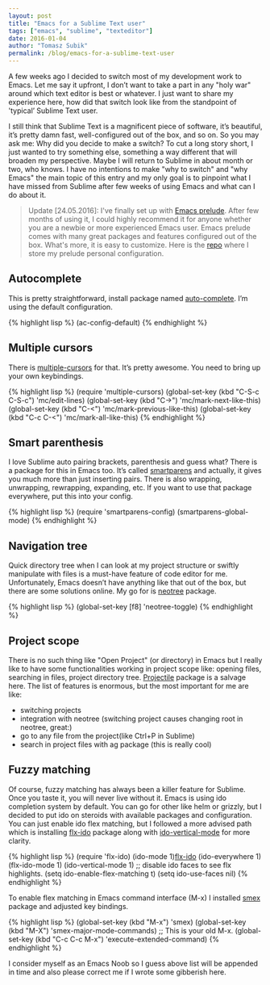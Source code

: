 ```yaml
---
layout: post
title: "Emacs for a Sublime Text user"
tags: ["emacs", "sublime", "texteditor"]
date: 2016-01-04
author: "Tomasz Subik"
permalink: /blog/emacs-for-a-sublime-text-user
---
```


A few weeks ago I decided to switch most of my development work to Emacs. Let me say it upfront, I don’t want to take a part in any "holy war" around which text editor is best or whatever. I just want to share my experience here, how did that switch look like from the standpoint of 'typical’ Sublime Text user.

<!--more-->

I still think that Sublime Text is a magnificent piece of software, it’s beautiful, it’s pretty damn fast, well-configured out of the box, and so on. So you may ask me: Why did you decide to make a switch? To cut a long story short, I just wanted to try something else, something a way different that will broaden my perspective. Maybe I will return to Sublime in about month or two, who knows. I have no intentions to make "why to switch" and "why Emacs" the main topic of this entry and my only goal is to pinpoint what I have missed from Sublime after few weeks of using Emacs and what can I do about it.

> Update [24.05.2016]: I've finally set up with [Emacs prelude][emacs-prelude]. After few months of using it,
I could highly recommend it for anyone whether you are a newbie or more experienced Emacs user. Emacs prelude comes with many great packages and features configured out of the box. What's more, it is easy to customize. Here is the [repo][emacs-prelude-config]
where I store my prelude personal configuration.

## Autocomplete

This is pretty straightforward, install package named [auto-complete][auto-complete]. I’m using the default configuration.

{% highlight lisp %}
(ac-config-default)
{% endhighlight %}

## Multiple cursors

There is [multiple-cursors][multiple-cursors] for that. It’s pretty awesome. You need to bring up your own keybindings.

{% highlight lisp %}
(require 'multiple-cursors)
(global-set-key (kbd "C-S-c C-S-c") 'mc/edit-lines)
(global-set-key (kbd "C->") 'mc/mark-next-like-this)
(global-set-key (kbd "C-<") 'mc/mark-previous-like-this)
(global-set-key (kbd "C-c C-<") 'mc/mark-all-like-this)
{% endhighlight %}

## Smart parenthesis

I love Sublime auto pairing brackets, parenthesis and guess what? There is a package for this in Emacs too. It’s called [smartparens][smartparens] and actually, it gives you much more than just inserting pairs. There is also wrapping, unwrapping, rewrapping, expanding, etc. If you want to use that package everywhere, put this into your config.

{% highlight lisp %}
(require 'smartparens-config)
(smartparens-global-mode)
{% endhighlight %}

## Navigation tree

Quick directory tree when I can look at my project structure or swiftly manipulate with files is a must-have feature of code editor for me. Unfortunately, Emacs doesn’t have anything like that out of the box, but there are some solutions online. My go for is [neotree][neotree] package.

{% highlight lisp %}
(global-set-key [f8] 'neotree-toggle)
{% endhighlight %}

## Project scope

There is no such thing like "Open Project" (or directory) in Emacs but I really like to have some functionalities working in project scope like: opening files, searching in files, project directory tree. [Projectile][projectile] package is a salvage here. The list of features is enormous, but the most important for me are like:

* switching projects
* integration with neotree (switching project causes changing root in neotree, great:)
* go to any file from the project(like Ctrl+P in Sublime)
* search in project files with ag package (this is really cool)

## Fuzzy matching

Of course, fuzzy matching has always been a killer feature for Sublime. Once you taste it, you will never live without it. Emacs is using ido completion system by default. You can go for other like helm or grizzly, but I decided to put ido on steroids with available packages and configuration. You can just enable ido flex matching, but I followed a more advised path which is installing [flx-ido][flx-ido] package along with [ido-vertical-mode][ido-vertical-mode] for more clarity.

{% highlight lisp %}
(require 'flx-ido)
(ido-mode 1)[flx-ido]
(ido-everywhere 1)
(flx-ido-mode 1)
(ido-vertical-mode 1)
;; disable ido faces to see flx highlights.
(setq ido-enable-flex-matching t)
(setq ido-use-faces nil)
{% endhighlight %}

To enable flex matching in Emacs command interface (M-x) I installed [smex][smex] package and adjusted key bindings.

{% highlight lisp %}
(global-set-key (kbd "M-x") 'smex)
(global-set-key (kbd "M-X") 'smex-major-mode-commands)
;; This is your old M-x.
(global-set-key (kbd "C-c C-c M-x") 'execute-extended-command)
{% endhighlight %}

I consider myself as an Emacs Noob so I guess above list will be appended in time and also please correct me if I wrote some gibberish here.

[emacs-prelude]: https://github.com/bbatsov/prelude
[emacs-prelude-config]: https://github.com/tsubik/emacs-prelude-personal
[auto-complete]: https://github.com/auto-complete/auto-complete
[multiple-cursors]: https://github.com/magnars/multiple-cursors.el
[smartparens]: https://github.com/Fuco1/smartparens
[neotree]: https://github.com/jaypei/emacs-neotree
[projectile]: http://batsov.com/projectile/
[ag]: https://github.com/Wilfred/ag.el
[flx-ido]: https://github.com/lewang/flx
[ido-vertical-mode]: https://github.com/creichert/ido-vertical-mode.el
[smex]: https://github.com/nonsequitur/smex
